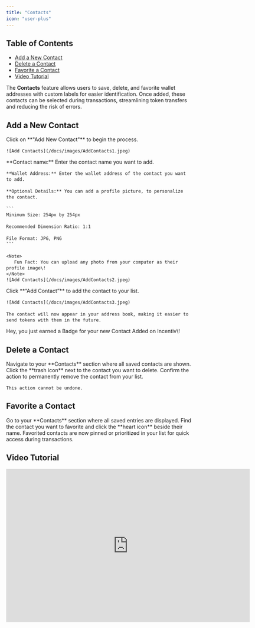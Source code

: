 ```yaml
---
title: "Contacts"
icon: "user-plus"
---
```


## Table of Contents
- [Add a New Contact](#add-a-new-contact)
- [Delete a Contact](#delete-a-contact)
- [Favorite a Contact](#favorite-a-contact)
- [Video Tutorial](#video-tutorial)

The **Contacts** feature allows users to save, delete, and favorite wallet addresses with custom labels for easier identification. Once added, these contacts can be selected during transactions, streamlining token transfers and reducing the risk of errors.

## Add a New Contact

<Steps>
  <Step title="Step 1: Access the My Contacts Section">
    Click on **"Add New Contact"** to begin the process.

    ![Add Contacts](/docs/images/AddContacts1.jpeg)
  </Step>
  <Step title="Step 2: Enter Contact Details">
    **Contact name:** Enter the contact name you want to add.

    **Wallet Address:** Enter the wallet address of the contact you want to add.

    **Optional Details:** You can add a profile picture, to personalize the contact.

    ```
    Minimum Size: 254px by 254px
    
    Recommended Dimension Ratio: 1:1
    
    File Format: JPG, PNG
    ```

    <Note>
       Fun Fact: You can upload any photo from your computer as their profile image\!
    </Note>
    ![Add Contacts](/docs/images/AddContacts2.jpeg)
  </Step>
  <Step title="Step 3: Save the Contact">
    Click **“Add Contact”** to add the contact to your list.

    ![Add Contacts](/docs/images/AddContacts3.jpeg)

    The contact will now appear in your address book, making it easier to send tokens with them in the future.
  </Step>
</Steps>

<Tip>
   Hey, you just earned a Badge for your new Contact Added on Incentiv\!
</Tip>

## Delete a Contact

<Steps>
  <Step title="Step 1: Open the Contact List">
    Navigate to your **Contacts** section where all saved contacts are shown.
  </Step>
  <Step title="Step 2: Click the Trash Icon">
    Click the **trash icon** next to the contact you want to delete.
  </Step>
  <Step title="Step 3: Confirm Deletion">
    Confirm the action to permanently remove the contact from your list.

    This action cannot be undone.

  </Step>
</Steps>

## Favorite a Contact
<Steps>
  <Step title="Step 1: Open the Contact List">
    Go to your **Contacts** section where all saved entries are displayed.
  </Step>
  <Step title="Step 2: Tap the Heart Icon">
    Find the contact you want to favorite and click the **heart icon** beside their name.
  </Step>
  <Step title="Step 3: View Favorites Easily">
    Favorited contacts are now pinned or prioritized in your list for quick access during transactions.
  </Step>
</Steps>

## Video Tutorial

<iframe width="660" height="415" src="https://www.youtube.com/embed/j4BTtADoNkA?si=SAlPPgX8w-h4ODOC" title="Add Contacts" frameborder="0" allow="accelerometer; autoplay; clipboard-write; encrypted-media; gyroscope; picture-in-picture; web-share" referrerpolicy="strict-origin-when-cross-origin" allowfullscreen></iframe>
